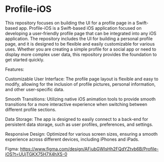 # Profile-iOS
This repository focuses on building the UI for a profile page in a Swift-based app. Profile-iOS is a Swift-based iOS application focused on developing a user-friendly profile page that can be integrated into any iOS application. The repository includes the UI for building a personal profile page, and it is designed to be flexible and easily customizable for various uses. Whether you are creating a simple profile for a social app or need to display more complex user data, this repository provides the foundation to get started quickly.

Features:

Customizable User Interface: The profile page layout is flexible and easy to modify, allowing for the inclusion of profile pictures, personal information, and other user-specific data.

Smooth Transitions: Utilizing native iOS animation tools to provide smooth transitions for a more interactive experience when switching between different profile sections.

Data Storage: The app is designed to easily connect to a back-end for persistent data storage, such as user profiles, preferences, and settings.

Responsive Design: Optimized for various screen sizes, ensuring a smooth experience across different devices, including iPhones and iPads.

Figma: https://www.figma.com/design/AFiubGWlsHh2FQdYZtvb6B/Profile-iOS?t=UUjTGKX75H7X4hXS-0 
